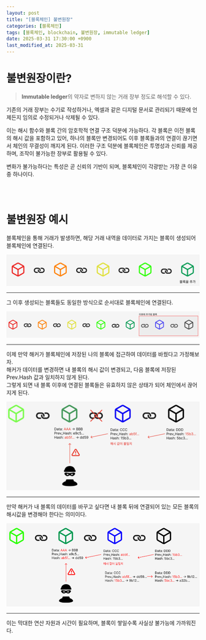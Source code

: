 ```yaml
---
layout: post
title: "[블록체인] 불변원장"
categories: [블록체인]
tags: [블록체인, blockchain, 불변원장, immutable ledger]
date: 2025-03-31 17:30:00 +0900
last_modified_at: 2025-03-31
---
```



# 불변원장이란?
> **Immutable ledger**의 약자로 변하지 않는 거래 장부 정도로 해석할 수 있다.

기존의 거래 장부는 수기로 작성하거나, 엑셀과 같은 디지털 문서로 관리되기 때문에 언제든지 임의로 수정되거나 삭제될 수 있다.

이는 해시 함수와 블록 간의 암호학적 연결 구조 덕분에 가능하다. 각 블록은 이전 블록의 해시 값을 포함하고 있어, 하나의 블록만 변경되어도 이후 블록들과의 연결이 끊기면서 체인의 무결성이 깨지게 된다. 이러한 구조 덕분에 블록체인은 투명성과 신뢰를 제공하며, 조작이 불가능한 장부로 활용될 수 있다.

변화가 불가능하다는 특성은 곧 신뢰의 기반이 되며, 블록체인이 각광받는 가장 큰 이유 중 하나이다.

<br><br>

# 불변원장 예시
블록체인을 통해 거래가 발생하면, 해당 거래 내역을 데이터로 가지는 블록이 생성되어 블록체인에 연결된다.  

![image.png](/assets/img/post_image/2025-03-31/immutable_ledger/sc1.png)

---

그 이후 생성되는 블록들도 동일한 방식으로 순서대로 블록체인에 연결된다. 

![image.png](/assets/img/post_image/2025-03-31/immutable_ledger/sc2.png)

---  


이제 만약 해커가 블록체인에 저장된 나의 블록에 접근하여 데이터를 바꿨다고 가정해보자.  
해커가 데이터를 변경하면 내 블록의 해시 값이 변경되고, 다음 블록에 저장된 Prev.Hash 값과 일치하지 않게 된다.  
그렇게 되면 내 블록 이후에 연결된 블록들은 유효하지 않은 상태가 되어 체인에서 끊어지게 된다.

![image.png](/assets/img/post_image/2025-03-31/immutable_ledger/sc3.png)

---

만약 해커가 내 블록의 데이터를 바꾸고 싶다면 내 블록 뒤에 연결되어 있는 모든 블록의 해시값을 변경해야 한다는 의미이다.

![image.png](/assets/img/post_image/2025-03-31/immutable_ledger/sc4.png)

---

이는 막대한 연산 자원과 시간이 필요하며, 블록이 쌓일수록 사실상 불가능에 가까워진다.

